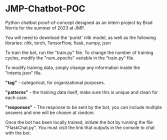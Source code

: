 # JMP-Chatbot-POC

Python chatbot proof-of-concept designed as an intern project by Brad Norris for the summer of 2023 at JMP.


You will need to download the 'punkt' nltk model, as well as the following libraries:
nltk, torch, TensorFlow, flask, numpy, json


To train the bot, run the "train.py" file.
To change the number of training cycles, modify the "num_epochs" variable in the "train.py" file.


To modify training data, simply change any information inside the "intents.json" file.

**"tag"** - categorical, for organizational purposes.

**"patterns"** - the training data itself, make sure this is unique and clean for each case.

**"responses"** - The response to be sent by the bot, you can include multiple answers and one will be chosen at random.


Once the bot has been locally trained, initiate the bot by running the file "FlaskChat.py". You must visit the link that outputs in the console to chat with the bot.

